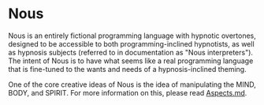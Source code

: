 # Nous
Nous is an entirely fictional programming language with hypnotic overtones, designed to be accessible to both programming-inclined hypnotists, as well as hypnosis subjects (referred to in documentation as "Nous interpreters"). The intent of Nous is to have what seems like a real programming language that is fine-tuned to the wants and needs of a hypnosis-inclined theming.

One of the core creative ideas of Nous is the idea of manipulating the MIND, BODY, and SPIRIT. For more information on this, please read [Aspects.md](Documentation/Concepts/Aspects.md).
